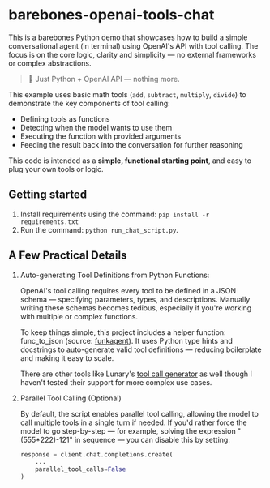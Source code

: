 # barebones-openai-tools-chat
This is a barebones Python demo that showcases how to build a simple conversational agent (in terminal) using OpenAI's API with tool calling. The focus is on the core logic, clarity and simplicity — no external frameworks or complex abstractions.

> 🔧 Just Python + OpenAI API — nothing more.

This example uses basic math tools (`add`, `subtract`, `multiply`, `divide`) to demonstrate the key components of tool calling:
- Defining tools as functions
- Detecting when the model wants to use them
- Executing the function with provided arguments
- Feeding the result back into the conversation for further reasoning

This code is intended as a **simple, functional starting point**, and easy to plug your own tools or logic.


## Getting started
1. Install requirements using the command: `pip install -r requirements.txt`
2. Run the command: `python run_chat_script.py`.

## A Few Practical Details
1. Auto-generating Tool Definitions from Python Functions:

	OpenAI's tool calling requires every tool to be defined in a JSON schema — specifying parameters, types, and descriptions. Manually writing these schemas becomes tedious, especially if you're working with multiple or complex functions.

	To keep things simple, this project includes a helper function: func_to_json (source: [funkagent](https://github.com/aurelio-labs/funkagent/blob/main/funkagent/parser.py)). It uses Python type hints and docstrings to auto-generate valid tool definitions — reducing boilerplate and making it easy to scale.

	There are other tools like Lunary's [tool call generator](https://lunary.ai/tool-calls-generator) as well though I haven't tested their support for more complex use cases.

2. Parallel Tool Calling (Optional)

	By default, the script enables parallel tool calling, allowing the model to call multiple tools in a single turn if needed.
	If you'd rather force the model to go step-by-step — for example, solving the expression "(555\*222)-121" in sequence — you can disable this by setting:
	```python
	response = client.chat.completions.create(
	    ...
	    parallel_tool_calls=False
	)
	```